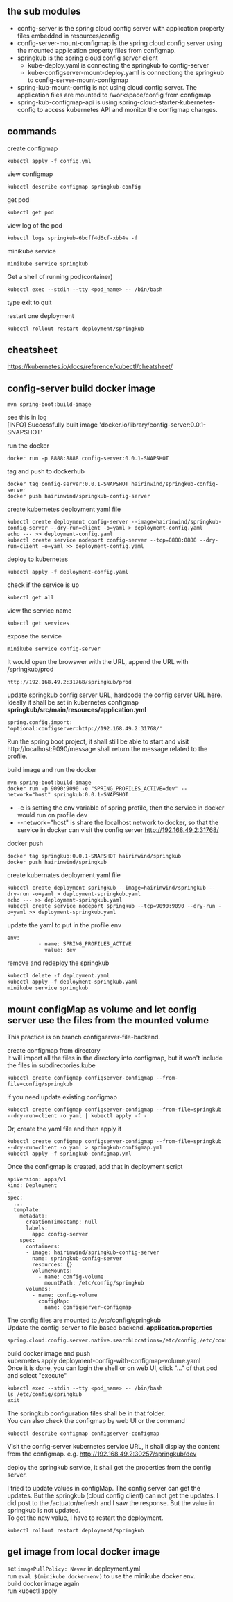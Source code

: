 ## the sub modules
- config-server is the spring cloud config server with application property files embedded in resources/config
- config-server-mount-configmap is the spring cloud config server using the mounted application property files from configmap.
- springkub is the spring cloud config server client
    - kube-deploy.yaml is connecting the springkub to config-server
    - kube-configserver-mount-deploy.yaml is connectiong the springkub to config-server-mount-configmap
- spring-kub-mount-config is not using cloud config server. The application files are mounted to /workspace/config from configmap
- spring-kub-configmap-api is using spring-cloud-starter-kubernetes-config to access kubernetes API and monitor the configmap changes. 

## commands

create configmap
```
kubectl apply -f config.yml
```

view configmap
```
kubectl describe configmap springkub-config
```

get pod
```
kubectl get pod
```

view log of the pod
```
kubectl logs springkub-6bcff4d6cf-xbb4w -f
```

minikube service
```
minikube service springkub
```

Get a shell of running pod(container)
```
kubectl exec --stdin --tty <pod_name> -- /bin/bash
```
type exit to quit

restart one deployment 
```
kubectl rollout restart deployment/springkub
```

## cheatsheet
https://kubernetes.io/docs/reference/kubectl/cheatsheet/

## config-server build docker image
```
mvn spring-boot:build-image
```
see this in log  
[INFO] Successfully built image 'docker.io/library/config-server:0.0.1-SNAPSHOT'

run the docker
```
docker run -p 8888:8888 config-server:0.0.1-SNAPSHOT
```
tag and push to dockerhub
```
docker tag config-server:0.0.1-SNAPSHOT hairinwind/springkub-config-server
docker push hairinwind/springkub-config-server
```
create kubernetes deployment yaml file
```
kubectl create deployment config-server --image=hairinwind/springkub-config-server --dry-run=client -o=yaml > deployment-config.yaml
echo --- >> deployment-config.yaml
kubectl create service nodeport config-server --tcp=8888:8888 --dry-run=client -o=yaml >> deployment-config.yaml
```
deploy to kubernetes
```
kubectl apply -f deployment-config.yaml
```
check if the service is up
```
kubectl get all
```
view the service name
```
kubectl get services
```
expose the service
```
minikube service config-server
```
It would open the browswer with the URL, append the URL with /springkub/prod
```
http://192.168.49.2:31768/springkub/prod
```
update springkub config server URL, hardcode the config server URL here. Ideally it shall be set in kubernetes configmap  
**springkub/src/main/resources/application.yml**  
```
spring.config.import: 'optional:configserver:http://192.168.49.2:31768/'
```
Run the spring boot project, it shall still be able to start and visit http://localhost:9090/message shall return the message related to the profile.

build image and run the docker
```
mvn spring-boot:build-image
docker run -p 9090:9090 -e "SPRING_PROFILES_ACTIVE=dev" --network="host" springkub:0.0.1-SNAPSHOT
```
- -e is setting the env variable of spring profile, then the service in docker would run on profile dev
- --network="host" is share the localhost network to docker, so that the service in docker can visit the config server http://192.168.49.2:31768/
  
docker push
```
docker tag springkub:0.0.1-SNAPSHOT hairinwind/springkub
docker push hairinwind/springkub
```
create kubernates deployment yaml file
```
kubectl create deployment springkub --image=hairinwind/springkub --dry-run -o=yaml > deployment-springkub.yaml
echo --- >> deployment-springkub.yaml
kubectl create service nodeport springkub --tcp=9090:9090 --dry-run -o=yaml >> deployment-springkub.yaml
```
update the yaml to put in the profile env
```
env:
          - name: SPRING_PROFILES_ACTIVE
            value: dev
```

remove and redeploy the springkub
```
kubectl delete -f deployment.yaml
kubectl apply -f deployment-springkub.yaml
minikube service springkub
```

## mount configMap as volume and let config server use the files from the mounted volume
This practice is on branch configserver-file-backend.

create configmap from directory  
It will import all the files in the directory into configmap, but it won't include the files in subdirectories.kube
```
kubectl create configmap configserver-configmap --from-file=config/springkub
```
if you need update existing configmap
```
kubectl create configmap configserver-configmap --from-file=springkub --dry-run=client -o yaml | kubectl apply -f -
```
Or, create the yaml file and then apply it
```
kubectl create configmap configserver-configmap --from-file=springkub --dry-run=client -o yaml > springkub-configmap.yml
kubectl apply -f springkub-configmap.yml
```
Once the configmap is created, add that in deployment script
```
apiVersion: apps/v1
kind: Deployment
...
spec:
  ...
  template:
    metadata:
      creationTimestamp: null
      labels:
        app: config-server
    spec:
      containers:
      - image: hairinwind/springkub-config-server
        name: springkub-config-server
        resources: {}
        volumeMounts:
          - name: config-volume
            mountPath: /etc/config/springkub
      volumes:
        - name: config-volume
          configMap:
            name: configserver-configmap
```
The config files are mounted to /etc/config/springkub  
Update the config-server to file based backend. 
**application.properties**
```
spring.cloud.config.server.native.searchLocations=/etc/config,/etc/config/{application}
```
build docker image and push  
kubernetes apply deployment-config-with-configmap-volume.yaml  
Once it is done, you can login the shell or on web UI, click "..." of that pod and select "execute"
```
kubectl exec --stdin --tty <pod_name> -- /bin/bash
ls /etc/config/springkub
exit
```
The springkub configuration files shall be in that folder.  
You can also check the configmap by web UI or the command
```
kubectl describe configmap configserver-configmap
```
Visit the config-server kubernetes service URL, it shall display the content from the configmap. e.g. http://192.168.49.2:30257/springkub/dev

deploy the springkub service, it shall get the properties from the config server. 

I tried to update values in configMap. The config server can get the updates. But the springkub (cloud config client) can not get the updates. I did post to the /actuator/refresh and I saw the response. But the value in springkub is not updated.  
To get the new value, I have to restart the deployment. 
```
kubectl rollout restart deployment/springkub
```

## get image from local docker image
set ```imagePullPolicy: Never``` in deployment.yml  
run ```eval $(minikube docker-env)``` to use the minikube docker env.  
build docker image again  
run kubectl apply

